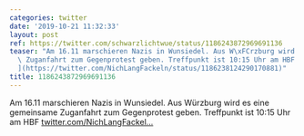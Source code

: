 ```yaml
---
categories: twitter
date: '2019-10-21 11:32:33'
layout: post
ref: https://twitter.com/schwarzlichtwue/status/1186243872969691136
teaser: "Am 16.11 marschieren Nazis in Wunsiedel. Aus W\xFCrzburg wird es eine gemeinsame\
  \ Zuganfahrt zum Gegenprotest geben. Treffpunkt ist 10:15 Uhr am HBF [twitter.com/NichLangFackel\u2026\
  ](https://twitter.com/NichLangFackeln/status/1186238124290170881)"
title: 1186243872969691136
---
```

Am 16.11 marschieren Nazis in Wunsiedel. Aus Würzburg wird es eine gemeinsame Zuganfahrt zum Gegenprotest geben. Treffpunkt ist 10:15 Uhr am HBF [twitter.com/NichLangFackel…](https://twitter.com/NichLangFackeln/status/1186238124290170881)